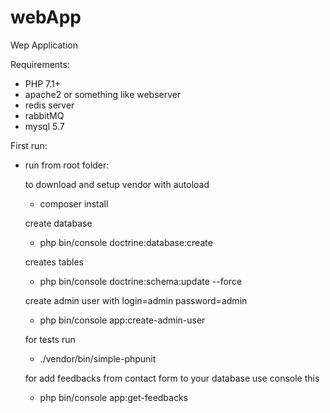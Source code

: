 # webApp

Wep Application

Requirements:
 - PHP 7.1+
 - apache2 or something like webserver
 - redis server
 - rabbitMQ
 - mysql 5.7

First run:
 - run from root folder:

   to download and setup vendor with autoload
    - composer install

   create database
    - php bin/console doctrine:database:create

   creates tables
    - php bin/console doctrine:schema:update --force

   create admin user with login=admin password=admin
    - php bin/console app:create-admin-user

   for tests run
    - ./vendor/bin/simple-phpunit

   for add feedbacks from contact form to your database use console this
    - php bin/console app:get-feedbacks





